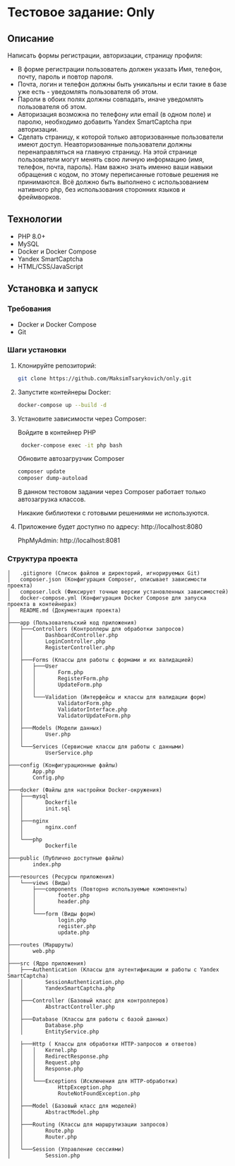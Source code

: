 # Тестовое задание: Only

## Описание

Написать формы регистрации, авторизации, страницу профиля:

- В форме регистрации пользователь должен указать Имя, телефон, почту, пароль и повтор пароля.
- Почта, логин и телефон должны быть уникальны и если такие в базе уже есть - уведомлять пользователя об этом.
- Пароли в обоих полях должны совпадать, иначе уведомлять пользователя об этом.
- Авторизация возможна по телефону или email (в одном поле) и паролю, необходимо добавить Yandex SmartCaptcha при
  авторизации.
- Сделать страницу, к которой только авторизованные пользователи имеют доступ. Неавторизованные пользователи должны
  перенаправляться на главную страницу. На этой странице пользователи могут менять свою личную информацию (имя, телефон,
  почта, пароль).
  Нам важно знать именно ваши навыки обращения с кодом, по этому переписанные готовые решения не принимаются. Всё должно
  быть выполнено с использованием нативного php, без использования сторонних языков и фреймворков.

## Технологии

- PHP 8.0+
- MySQL
- Docker и Docker Compose
- Yandex SmartCaptcha
- HTML/CSS/JavaScript


## Установка и запуск

### Требования

- Docker и Docker Compose
- Git

### Шаги установки

1. Клонируйте репозиторий:
   ```bash
   git clone https://github.com/MaksimTsarykovich/only.git
   ```
2. Запустите контейнеры Docker:
    ```bash
    docker-compose up --build -d
    ```
3. Установите зависимости через Composer:

   Войдите в контейнер PHP
    ```bash
     docker-compose exec -it php bash
    ```
   Обновите автозагрузчик Composer
    ```bash
    composer update
    composer dump-autoload
    ```
   
   В данном тестовом задании через Composer работает только автозагрузка классов.
   
   Никакие библиотеки с готовыми решениями не используются. 

5. Приложение будет доступно по адресу: http://localhost:8080

    PhpMyAdmin: http://localhost:8081
   
### Структура проекта
```
│   .gitignore (Список файлов и директорий, игнорируемых Git)
│   composer.json (Конфигурация Composer, описывает зависимости проекта)
│   composer.lock (Фиксирует точные версии установленных зависимостей)
│   docker-compose.yml (Конфигурация Docker Compose для запуска проекта в контейнерах)
│   README.md (Документация проекта)
│
├───app (Пользовательский код приложения)
│   ├───Controllers (Контроллеры для обработки запросов)
│   │       DashboardController.php
│   │       LoginController.php
│   │       RegisterController.php
│   │
│   ├───Forms (Классы для работы с формами и их валидацией)
│   │   ├───User
│   │   │       Form.php
│   │   │       RegisterForm.php
│   │   │       UpdateForm.php
│   │   │
│   │   └───Validation (Интерфейсы и классы для валидации форм)
│   │           ValidatorForm.php
│   │           ValidatorInterface.php
│   │           ValidatorUpdateForm.php
│   │
│   ├───Models (Модели данных)
│   │       User.php
│   │
│   └───Services (Сервисные классы для работы с данными)
│           UserService.php
│
├───config (Конфигурационные файлы)
│       App.php 
│       Config.php 
│
├───docker (Файлы для настройки Docker-окружения)
│   ├───mysql
│   │       Dockerfile
│   │       init.sql
│   │
│   ├───nginx
│   │       nginx.conf
│   │
│   └───php
│           Dockerfile
│
├───public (Публично доступные файлы)
│       index.php
│
├───resources (Ресурсы приложения)
│   └───views (Виды)
│       ├───components (Повторно используемые компоненты)
│       │       footer.php
│       │       header.php
│       │
│       └───form (Виды форм)
│               login.php
│               register.php
│               update.php
│
├───routes (Маршруты)
│       web.php
│
├───src (Ядро приложения)
│   ├───Authentication (Классы для аутентификации и работы с Yandex SmartCaptcha)
│   │       SessionAuthentication.php
│   │       YandexSmartCaptcha.php
│   │
│   ├───Controller (Базовый класс для контроллеров)
│   │       AbstractController.php
│   │
│   ├───Database (Классы для работы с базой данных)
│   │       Database.php
│   │       EntityService.php
│   
│   ├───Http ( Классы для обработки HTTP-запросов и ответов)
│   │   │   Kernel.php
│   │   │   RedirectResponse.php
│   │   │   Request.php
│   │   │   Response.php
│   │   │
│   │   └───Exceptions (Исключения для HTTP-обработки)
│   │           HttpException.php
│   │           RouteNotFoundException.php
│   │
│   ├───Model (Базовый класс для моделей)
│   │       AbstractModel.php
│   │
│   ├───Routing (Классы для маршрутизации запросов)
│   │       Route.php
│   │       Router.php
│   │
│   └───Session (Управление сессиями)
│           Session.php
```

